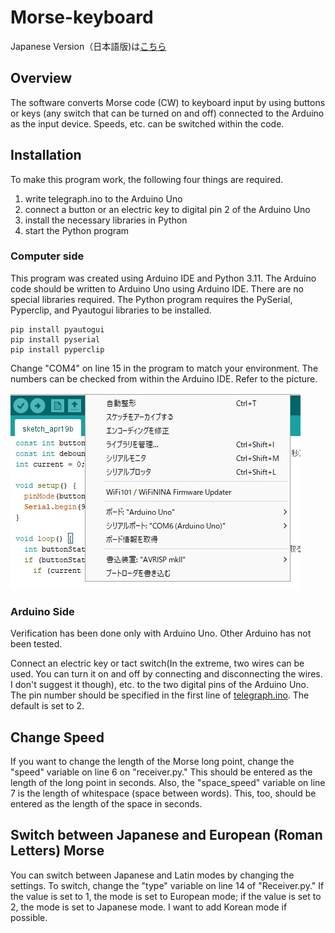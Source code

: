 # Morse-keyboard
Japanese Version（日本語版)は[こちら](README-JA.md)
## Overview

The software converts Morse code (CW) to keyboard input by using buttons or keys (any switch that can be turned on and off) connected to the Arduino as the input device. Speeds, etc. can be switched within the code.

## Installation

To make this program work, the following four things are required.

1. write telegraph.ino to the Arduino Uno
2. connect a button or an electric key to digital pin 2 of the Arduino Uno
3. install the necessary libraries in Python
4. start the Python program

### Computer side

This program was created using Arduino IDE and Python 3.11. The Arduino code should be written to Arduino Uno using Arduino IDE. There are no special libraries required. The Python program requires the PySerial, Pyperclip, and Pyautogui libraries to be installed.

```
pip install pyautogui
pip install pyserial
pip install pyperclip
```

Change "COM4" on line 15 in the program to match your environment. The numbers can be checked from within the Arduino IDE. Refer to the picture.

![Arduino-IDE](/arduino-ide.jpg) 

### Arduino Side

Verification has been done only with Arduino Uno. Other Arduino has not been tested.

Connect an electric key or tact switch(In the extreme, two wires can be used. You can turn it on and off by connecting and disconnecting the wires. I don't suggest it though), etc. to the two digital pins of the Arduino Uno. The pin number should be specified in the first line of [telegraph.ino](telegraph.ino). The default is set to 2.

## Change Speed

If you want to change the length of the Morse long point, change the "speed" variable on line 6 on "receiver.py." This should be entered as the length of the long point in seconds. Also, the "space_speed" variable on line 7 is the length of whitespace (space between words). This, too, should be entered as the length of the space in seconds.

## Switch between Japanese and European (Roman Letters) Morse

You can switch between Japanese and Latin modes by changing the settings. To switch, change the "type" variable on line 14 of "Receiver.py." If the value is set to 1, the mode is set to European mode; if the value is set to 2, the mode is set to Japanese mode. I want to add Korean mode if possible.
